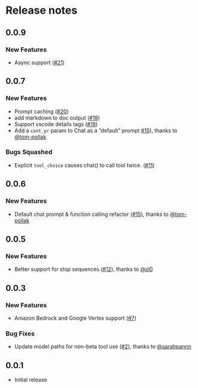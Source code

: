 

# Release notes

<!-- do not remove -->

## 0.0.9

### New Features

- Async support
  ([\#21](https://github.com/AnswerDotAI/claudette/issues/21))

## 0.0.7

### New Features

- Prompt caching
  ([\#20](https://github.com/AnswerDotAI/claudette/issues/20))
- add markdown to doc output
  ([\#19](https://github.com/AnswerDotAI/claudette/issues/19))
- Support vscode details tags
  ([\#18](https://github.com/AnswerDotAI/claudette/issues/18))
- Add a `cont_pr` param to Chat as a “default” prompt
  [\#15](https://github.com/AnswerDotAI/claudette/pull/15)), thanks to
  [@tom-pollak](https://github.com/tom-pollak)

### Bugs Squashed

- Explicit `tool_choice` causes chat() to call tool twice.
  ([\#11](https://github.com/AnswerDotAI/claudette/issues/11))

## 0.0.6

### New Features

- Default chat prompt & function calling refactor
  ([\#15](https://github.com/AnswerDotAI/claudette/pull/15)), thanks to
  [@tom-pollak](https://github.com/tom-pollak)

## 0.0.5

### New Features

- Better support for stop sequences
  ([\#12](https://github.com/AnswerDotAI/claudette/pull/12)), thanks to
  [@xl0](https://github.com/xl0)

## 0.0.3

### New Features

- Amazon Bedrock and Google Vertex support
  ([\#7](https://github.com/AnswerDotAI/claudette/issues/7))

### Bug Fixes

- Update model paths for non-beta tool use
  ([\#2](https://github.com/AnswerDotAI/claudette/pull/2)), thanks to
  [@sarahpannn](https://github.com/sarahpannn)

## 0.0.1

- Initial release
